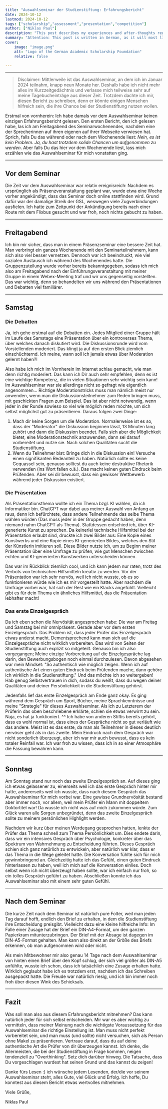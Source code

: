 ```yaml
---
title: "Auswahlseminar der Studienstiftung: Erfahrungsbericht" 
date: 2024-10-12
lastmod: 2024-10-12
tags: ["scholarship","assessment","presentation","competition"]
author: ["Niklas Paul"]
description: "This post describes my experiences and after-thoughts regarding my participation at a selective seminar of the German Academic Scholarship Foundation." 
summary: "Attention: This post is written in German, as it will most likely only concern an audience with proficiency in German.<br>In diesem Beitrag schreibe ich über die Erfahrungen während meines Auswahlseminar für die Studienstiftung, welches ich erfolgreich absolvierte." 
cover:
    image: "image.png"
    alt: "Logo of the German Academic Scholarship Foundation"
    relative: false

---
```


***

> Disclaimer: Mittlerweile ist das Auswahlseminar, an dem ich im Januar 2024 teilnahm, knapp neun Monate her. Deshalb habe ich nicht mehr alles im Kurzzeitgedächtnis und verlasse mich teilweise sehr auf meine Tagebucheinträge aus dieser Zeit. Trotzdem dachte ich mir, diesen Bericht zu schreiben, denn er könnte einigen Menschen hilfreich sein, die ihre Chance bei der Studienstiftung nutzen wollen.

Erstmal von vornherein: Ich habe damals vor dem Auswahlseminar keinen einzigen Erfahrungsbericht gelesen. Den ersten Bericht, den ich gelesen habe, las ich am Freitagabend des Seminarwochenendes, nachdem eine der Sprecherinnen auf ihren eigenen auf ihrer Webseite verwiesen hat. Sprich, falls Du das während oder nach dem Wochenende liest: *Nein, es ist kein Problem. Ja, du hast trotzdem solide Chancen um aufgenommen zu werden*. Aber falls Du das hier vor dem Wochenende liest, lass mich erzählen wie das Auswahlseminar für mich vonstatten ging.

***

## Vor dem Seminar
Die Zeit vor dem Auswahlseminar war relativ ereignisreich: Nachdem es ursprünglich als Präsenzveranstaltung geplant war, wurde etwa eine Woche vorher angekündigt, dass das Seminar doch online stattfinden wird. Grund dafür war der damalige Streik der GSL, weswegen viele Zugverbindungen ausfielen. Ich hatte zum Zeitpunkt der Ankündigung bereits nach einer Route mit dem Flixbus gesucht und war froh, noch nichts gebucht zu haben.

***

## Freitagabend
Ich bin mir sicher, dass man in einem Präsenzseminar eine bessere Zeit hat. Man verbringt ein ganzes Wochenende mit den Seminarteilnehmern, kann sich also viel besser vernetzen. Dennoch war ich beeindruckt, wie viel sozialen Austausch ich während des Wochenendes hatte. Die Gruppenzuteilung wurde vorher bereits bekanntgegeben, sodass ich mich also am Freitagabend nach der Einführungsveranstaltung mit meiner Gruppe in einem Webex-Meeting traf und wir uns gegenseitig vorstellten. Das war wichtig, denn so behandelten wir uns während den Präsentationen und Debatten viel familiärer.

***

## Samstag
### Die Debatten
Ja, ich gehe erstmal auf die Debatten ein. Jedes Mitglied einer Gruppe hält im Laufe des Samstags eine Präsentation über ein kontroverses Thema, über welches danach diskutiert wird. Die Diskussionsrunde wird vom Vorstellenden moderiert. Das klingt ja auf den ersten Blick ziemlich einschüchternd. Ich meine, wann soll ich jemals etwas über Moderation gelernt haben?! 

Also habe ich mich im Vornherein im Internet schlau gemacht, wie man denn richtig moderiert. Das kann ich Dir auch sehr empfehlen, denn es ist eine wichtige Kompetenz, die in vielen Situationen sehr wichtig sein kann! Im Auswahlseminar war sie allerdings nicht so gefragt wie eigentlich angenommen... Richtige Moderationstricks muss man nämlich meist nur anwenden, wenn man die Diskussionsteilnehmer zum Reden bringen muss, mit geschickten Fragen zum Beispiel. Das ist aber nicht notwendig, wenn jeder in der Runde sowieso so viel wie möglich reden möchte, um sich selbst möglichst gut zu präsentieren. Daraus folgen zwei Dinge:
1. Mach dir keine Sorgen um die Moderation. Normalerweise ist es so, dass der "Moderator" die Diskussion beginnen lässt, 13 Minuten lang zuhört und dann die Diskussion beendet. Falls sich aber die Möglichkeit bietet, eine Moderationstechnik anzuwenden, dann sei darauf vorbereitet und nutze sie. Nach solchen Qualitäten sucht die Studienstiftung.
2. Wenn du Teilnehmer bist: Bringe dich in die Diskussion ein! Versuche einen signifikanten Redeanteil zu haben. Natürlich sollte es keine Gequassel sein, genauso solltest du auch keine destruktive Rhetorik verwenden (ins Wort fallen o.ä.). Das macht keinen guten Eindruck beim Prüfenden. Aber sei dir bewusst, dass ein gewisser Wettbewerb während jeder Diskussion existiert.

### Die Präsentation
Als Präsentationsthema wollte ich ein Thema bzgl. KI wählen, da ich Informatiker bin. ChatGPT war dabei aus meiner Auswahl von Anfang an raus, denn ich befürchtete, dass andere Teilnehmende das selbe Thema wählen würden (Das muss jeder in der Gruppe gedacht haben, denn niemand nahm ChatGPT als Thema). Stattdessen entschied ich, über KI-generierte Kunst zu sprechen. Da keinerlei technische Hilfsmittel bei der Präsentation erlaubt sind, druckte ich zwei Bilder aus: Eine Kopie eines Kunstwerks und eine Kopie eines KI-generierten Bildes, welches den Stil der Künstlerin imitieren soll. Diese Bilder nutzte ich, um zu Beginn meiner Präsentation über eine Umfrage zu prüfen, wie gut Menschen zwischen echten und KI-generierten Kunstwerken unterscheiden können. 

Das war im Rückblick ziemlich cool, und ich kann jedem nur raten, trotz des Verbots von technischen Hilfsmitteln kreativ zu werden. Vor der Präsentation war ich sehr nervös, weil ich nicht wusste, ob es so funktionieren würde wie ich es mir vorgestellt hatte. Aber nachdem die Umfrage vorbei war, hat sich der Rest wie ein Klacks angefühlt. Vielleicht gibt es für dein Thema ein ähnliches Hilfsmittel, das die Präsentation lebhafter macht!

### Das erste Einzelgespräch
Da ich eben schon die Nervösität angesprochen habe: Die war am Freitag und Samstag bei mir omnipräsent. Gerade aber vor dem ersten Einzelgespräch. Das Problem ist, dass jeder Prüfer das Einzelgespräch etwas anderst macht. Dementsprechend kann man sich auf die Einzelgespräche nicht wirklich vorbereiten. Das wird von Seiten der Studienstiftung auch explizit so mitgeteilt. Genauso bin ich also vorgegangen; Meine einzige Vorbereitung auf die Einzelgespräche lag darin, den Bewerbungsbogen noch einmal durchzulesen. Davon abgesehen war mein Mindset: "So authentisch wie möglich zeigen. Wenn ich auf authentische Art einen guten Eindruck beim Prüfenden mache, dann gehöre ich wirklich in die Studienstiftung." Und das möchte ich so weitergeben! Hab genug Selbstvertrauen in dich, sodass du weißt, dass du wegen deiner Qualitäten und deiner Persönlichkeit in die Studienstiftung gehörst.

Jedenfalls lief das erste Einzelgespräch am Ende ganz okay. Es ging während dem Gespräch um Sport, Bücher, meine Sprachkenntnisse und meine "Strategie" für dieses Auswahlseminar. Als ich zu Letzterem der Prüferin das oben beschriebene erklärte, schien sie etwas verwirrt zu sein. Naja, es hat ja funktioniert. ^^
Ich habe von anderen Stiftis bereits gehört, dass es wohl normal ist, dass eines der Gespräche nicht so gut verläuft wie das andere. Meist ist es das erste, da man als Teilnehmer in dieses deutlich nervöser geht als in das zweite. Mein Eindruck nach dem Gespräch war nicht sonderlich überzeugt, aber ich war mir auch bewusst, dass es kein totaler Reinfall war. Ich war froh zu wissen, dass ich in so einer Atmosphäre die Fassung bewahren kann.

***

## Sonntag
Am Sonntag stand nur noch das zweite Einzelgespräch an. Auf dieses ging ich etwas gelassener zu, einerseits weil ich das erste Gespräch hinter mir hatte, andererseits weil ich wusste, dass nach diesem Gespräch das Auswahlseminar für mich vorbei war. Eine gewisse Grundnervösität bestand aber immer noch, vor allem, weil mein Prüfer ein Mann mit doppeltem Doktortitel war! Da wusste ich nicht was auf mich zukommen würde. Zum Glück waren alle Sorgen unbegründet, denn das zweite Einzelgespräch sollte zu meinem persönlichen Highlight werden.

Nachdem wir kurz über meinen Werdegang gesprochen hatten, lenkte der Prüfer das Thema schnell zum Thema Persönlichkeit um. Dies endete darin, dass wir ein intensives Gespräch über Psychologie, konkreter über das Spektrum von Wahrnehmung zu Entscheidung führten. Dieses Gespräch schien sich ganz natürlich zu entwickeln, aber natürlich war klar, dass er das Thema in die Wege geleitet hatte. Die Konversation fühlte sich für mich gewinnbringend an. Gleichzeitig hatte ich das Gefühl, einen guten Eindruck hinterlassen zu haben, weil ich mich auf die Konversation einlies. Doch selbst wenn ich nicht überzeugt haben sollte, war ich einfach nur froh, so ein tolles Gespräch geführt zu haben. Abschließen konnte ich das Auswahlseminar also mit einem sehr guten Gefühl.

***

## Nach dem Seminar
Die kurze Zeit nach dem Seminar ist natürlich pure Folter, weil man jeden Tag darauf hofft, endlich den Brief zu erhalten, in dem die Studienstiftung ihre Entscheidung preisgibt. Vielleicht dazu eine kleine hilfreiche Info: Im Falle einer Zusage hat der Brief ein DIN-A4-Format, um den ganzen Papierkram mitunterzubringen. Der Brief mit der Absage ist dagegen im DIN-A5-Format gehalten. Man kann also direkt an der Größe des Briefs erkennen, ob man aufgenommen wird oder nicht.

Als mein Mitbewohner mir also genau 14 Tage nach dem Auswahlseminar von hinten einen Brief über den Kopf schlug, der sich viel größer als DIN-A5 anfühlte, wusste ich schon, dass ich tatsächlich eine Zusage erhalten hatte. Wirklich geglaubt habe ich es trotzdem erst, nachdem ich das Schreiben ausgepackt hatte. Die Freude war natürlich riesig, und ich bin immer noch froh über diesen Wink des Schicksals.

***

## Fazit
Was soll man also aus diesem Erfahrungsbericht mitnehmen? Das kann natürlich jeder für sich selbst entscheiden. Mir war es aber wichtig zu vermitteln, dass meiner Meinung nach die wichtigste Voraussetzung für das Auswahlseminar die richtige Einstellung ist. Man muss nicht perfekt vorbereitet sein, und man muss (und sollte) nicht versuchen, sich als Person ohne Makel zu präsentieren. Vertraue darauf, dass du auf deine authentische Art die Prüfer von dir überzeugen kannst. Ich denke, die Allermeisten, die bei der Studienstiftung in Frage kommen, neigen tendenziell zu "Overthinking". Setz dich darüber hinweg. Die Tatsache, dass Du vorgeschlagen wurdest hat seinen Grund und das kannst du zeigen!

Danke fürs Lesen :) ich wünsche jedem Lesenden, der/die vor seinem Auswahlseminar steht, alles Gute, viel Glück und Erfolg. Ich hoffe, Du konntest aus diesem Bericht etwas wertvolles mitnehmen.


Viele Grüße,

Niklas Paul